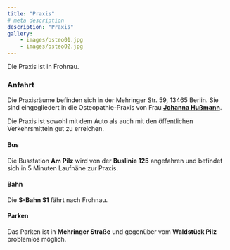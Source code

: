 ```yaml
---
title: "Praxis"
# meta description
description: "Praxis"
gallery: 
    - images/osteo01.jpg
    - images/osteo02.jpg
---
```


Die Praxis ist in Frohnau.  

### Anfahrt  
Die Praxisräume befinden sich in der Mehringer Str. 59, 13465 Berlin. Sie sind eingegliedert in die Osteopathie-Praxis von Frau **[Johanna Hußmann](https://johanna-hussmann.de "Osteopathie Johanna Hußmann")**.  

Die Praxis ist sowohl mit dem Auto als auch mit den öffentlichen Verkehrsmitteln gut zu erreichen.  

#### Bus  
Die Busstation **Am Pilz** wird von der **Buslinie 125** angefahren und befindet sich in 5 Minuten Laufnähe zur Praxis.  

#### Bahn  
Die **S-Bahn S1** fährt nach Frohnau.  

#### Parken  
Das Parken ist in **Mehringer Straße** und gegenüber vom **Waldstück Pilz** problemlos möglich.
